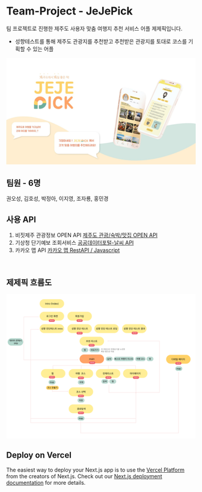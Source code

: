 # Team-Project - JeJePick
팀 프로젝트로 진행한 제주도 사용자 맞춤 여행지 추천 서비스 어플 제제픽입니다.
- 성향테스트를 통해 제주도 관광지를 추천받고 추천받은 관광지를 토대로 코스를 기획할 수 있는 어플

<img src="./public/asset/jejepick_splash.jpg" alt="제제픽 표지"/>


## 팀원 - 6명 
권오성, 김호성, 박정아, 이지영, 조자룡, 홍민경
<br />

## 사용 API 
1. 비짓제주 관광정보 OPEN API
   [제주도 관광/숙박/맛집 OPEN API](https://www.visitjeju.net/kr/visitjejuapi)
2. 기상청 단기예보 조회서비스
   [공공데이터포털-날씨 API](https://www.data.go.kr/tcs/dss/selectApiDataDetailView.do?publicDataPk=15084084)
3. 카카오 맵 API
   [카카오 맵 RestAPI / Javascript](https://apis.map.kakao.com/)
<br/>

## 제제픽 흐름도 
<img src="./public/asset/jejepick.png" alt="제제픽 흐름도"/>


## Deploy on Vercel

The easiest way to deploy your Next.js app is to use the [Vercel Platform](https://vercel.com/new?utm_medium=default-template&filter=next.js&utm_source=create-next-app&utm_campaign=create-next-app-readme) from the creators of Next.js.
Check out our [Next.js deployment documentation](https://nextjs.org/docs/deployment) for more details.
